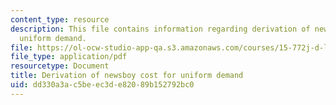 ```yaml
---
content_type: resource
description: This file contains information regarding derivation of newsboy cost for
  uniform demand.
file: https://ol-ocw-studio-app-qa.s3.amazonaws.com/courses/15-772j-d-lab-supply-chains-fall-2014/dd330a3ac5beec3de82089b152792bc0_MIT15_772JF14_Uniform.pdf
file_type: application/pdf
resourcetype: Document
title: Derivation of newsboy cost for uniform demand
uid: dd330a3a-c5be-ec3d-e820-89b152792bc0
---
```

